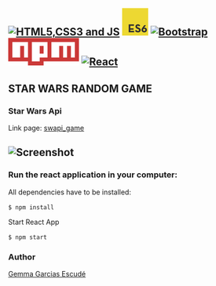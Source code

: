 [![HTML5,CSS3 and JS](https://github.com/FransLopez/logo-images/blob/master/logos/html5-css3-js.png)](http://www.w3.org/)
[![ES6](https://github.com/MarioTerron/logo-images/blob/master/logos/es6.png)](http://www.ecma-international.org/ecma-262/6.0/) 
[![Bootstrap](https://github.com/FransLopez/logo-images/blob/master/logos/bootstrap.png)](http://getbootstrap.com/)  
[![npm](https://github.com/MarioTerron/logo-images/blob/master/logos/npm.png)](https://www.npmjs.com/)
[![React](https://github.com/FransLopez/logo-images/blob/master/logos/react.png)](https://facebook.github.io/react/)
---

## STAR WARS RANDOM GAME
### Star Wars Api

Link page:
[swapi_game](http://swapigame.surge.sh/)

## ![Screenshot](http://res.cloudinary.com/duholcmsa/image/upload/v1513121225/swapi_etokcw.png)

### Run the react application in your computer:
All dependencies have to be installed:
```
$ npm install
```

Start React App
```
$ npm start
```

### Author
[Gemma Garcias Escudé](https://github.com/GemmaGarcias)
